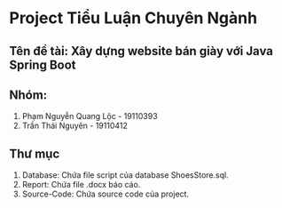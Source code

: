 # Project Tiểu Luận Chuyên Ngành
## Tên đề tài: Xây dựng website bán giày với Java Spring Boot
## Nhóm:
1. Phạm Nguyễn Quang Lộc - 19110393
2. Trần Thái Nguyên - 19110412
## Thư mục
1. Database: Chứa file script của database ShoesStore.sql.
2. Report: Chứa file .docx báo cáo.
3. Source-Code: Chứa source code của project.

